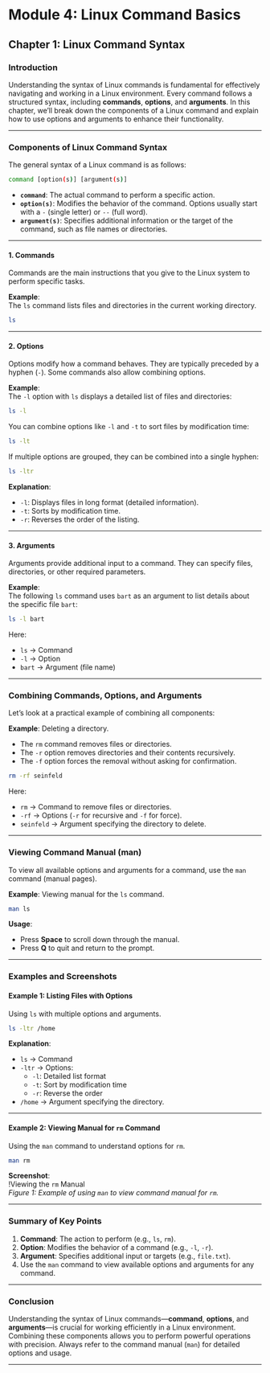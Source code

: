 # **Module 4: Linux Command Basics**

## **Chapter 1: Linux Command Syntax**

### **Introduction**
Understanding the syntax of Linux commands is fundamental for effectively navigating and working in a Linux environment. Every command follows a structured syntax, including **commands**, **options**, and **arguments**. In this chapter, we’ll break down the components of a Linux command and explain how to use options and arguments to enhance their functionality.

---

### **Components of Linux Command Syntax**

The general syntax of a Linux command is as follows:

```bash
command [option(s)] [argument(s)]
```

- **`command`**: The actual command to perform a specific action.
- **`option(s)`**: Modifies the behavior of the command. Options usually start with a `-` (single letter) or `--` (full word).
- **`argument(s)`**: Specifies additional information or the target of the command, such as file names or directories.

---

#### **1. Commands**
Commands are the main instructions that you give to the Linux system to perform specific tasks.

**Example**:  
The `ls` command lists files and directories in the current working directory.

```bash
ls
```

---

#### **2. Options**
Options modify how a command behaves. They are typically preceded by a hyphen (`-`). Some commands also allow combining options.

**Example**:  
The `-l` option with `ls` displays a detailed list of files and directories:

```bash
ls -l
```

You can combine options like `-l` and `-t` to sort files by modification time:

```bash
ls -lt
```

If multiple options are grouped, they can be combined into a single hyphen:

```bash
ls -ltr
```

**Explanation**:
- `-l`: Displays files in long format (detailed information).
- `-t`: Sorts by modification time.
- `-r`: Reverses the order of the listing.

---

#### **3. Arguments**
Arguments provide additional input to a command. They can specify files, directories, or other required parameters.

**Example**:  
The following `ls` command uses `bart` as an argument to list details about the specific file `bart`:

```bash
ls -l bart
```

Here:
- `ls` → Command
- `-l` → Option
- `bart` → Argument (file name)

---

### **Combining Commands, Options, and Arguments**

Let’s look at a practical example of combining all components:

**Example**: Deleting a directory.
- The `rm` command removes files or directories.
- The `-r` option removes directories and their contents recursively.
- The `-f` option forces the removal without asking for confirmation.

```bash
rm -rf seinfeld
```

Here:
- `rm` → Command to remove files or directories.
- `-rf` → Options (`-r` for recursive and `-f` for force).
- `seinfeld` → Argument specifying the directory to delete.

---

### **Viewing Command Manual (man)**

To view all available options and arguments for a command, use the `man` command (manual pages).

**Example**: Viewing manual for the `ls` command.

```bash
man ls
```

**Usage**:
- Press **Space** to scroll down through the manual.
- Press **Q** to quit and return to the prompt.

---

### **Examples and Screenshots**

#### **Example 1: Listing Files with Options**
Using `ls` with multiple options and arguments.

```bash
ls -ltr /home
```

**Explanation**:
- `ls` → Command
- `-ltr` → Options:
   - `-l`: Detailed list format
   - `-t`: Sort by modification time
   - `-r`: Reverse the order
- `/home` → Argument specifying the directory.

---

#### **Example 2: Viewing Manual for `rm` Command**
Using the `man` command to understand options for `rm`.

```bash
man rm
```

**Screenshot**:  
!Viewing the `rm` Manual  
*Figure 1: Example of using `man` to view command manual for `rm`.*

---

### **Summary of Key Points**

1. **Command**: The action to perform (e.g., `ls`, `rm`).
2. **Option**: Modifies the behavior of a command (e.g., `-l`, `-r`).
3. **Argument**: Specifies additional input or targets (e.g., `file.txt`).
4. Use the `man` command to view available options and arguments for any command.

---

### **Conclusion**
Understanding the syntax of Linux commands—**command**, **options**, and **arguments**—is crucial for working efficiently in a Linux environment. Combining these components allows you to perform powerful operations with precision. Always refer to the command manual (`man`) for detailed options and usage.

---
